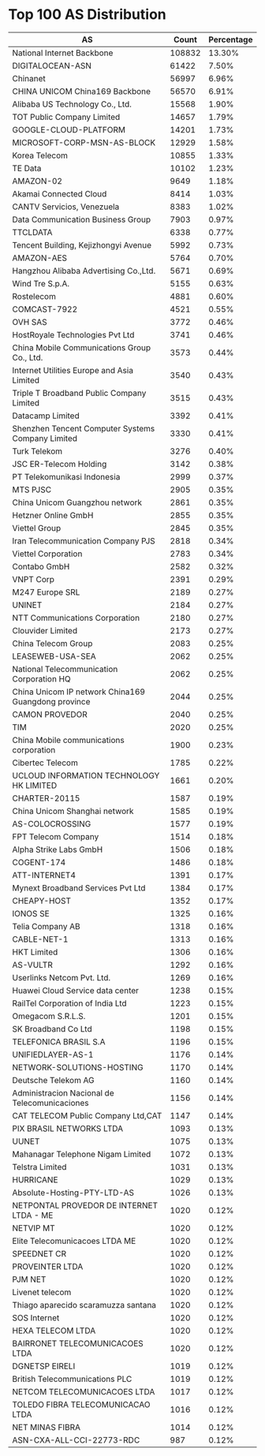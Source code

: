 # Top 100 AS Distribution
| AS | Count | Percentage |
|----|----|----|
| National Internet Backbone | 108832 | 13.30% |
| DIGITALOCEAN-ASN | 61422 | 7.50% |
| Chinanet | 56997 | 6.96% |
| CHINA UNICOM China169 Backbone | 56570 | 6.91% |
| Alibaba US Technology Co., Ltd. | 15568 | 1.90% |
| TOT Public Company Limited | 14657 | 1.79% |
| GOOGLE-CLOUD-PLATFORM | 14201 | 1.73% |
| MICROSOFT-CORP-MSN-AS-BLOCK | 12929 | 1.58% |
| Korea Telecom | 10855 | 1.33% |
| TE Data | 10102 | 1.23% |
| AMAZON-02 | 9649 | 1.18% |
| Akamai Connected Cloud | 8414 | 1.03% |
| CANTV Servicios, Venezuela | 8383 | 1.02% |
| Data Communication Business Group | 7903 | 0.97% |
| TTCLDATA | 6338 | 0.77% |
| Tencent Building, Kejizhongyi Avenue | 5992 | 0.73% |
| AMAZON-AES | 5764 | 0.70% |
| Hangzhou Alibaba Advertising Co.,Ltd. | 5671 | 0.69% |
| Wind Tre S.p.A. | 5155 | 0.63% |
| Rostelecom | 4881 | 0.60% |
| COMCAST-7922 | 4521 | 0.55% |
| OVH SAS | 3772 | 0.46% |
| HostRoyale Technologies Pvt Ltd | 3741 | 0.46% |
| China Mobile Communications Group Co., Ltd. | 3573 | 0.44% |
| Internet Utilities Europe and Asia Limited | 3540 | 0.43% |
| Triple T Broadband Public Company Limited | 3515 | 0.43% |
| Datacamp Limited | 3392 | 0.41% |
| Shenzhen Tencent Computer Systems Company Limited | 3330 | 0.41% |
| Turk Telekom | 3276 | 0.40% |
| JSC ER-Telecom Holding | 3142 | 0.38% |
| PT Telekomunikasi Indonesia | 2999 | 0.37% |
| MTS PJSC | 2905 | 0.35% |
| China Unicom Guangzhou network | 2861 | 0.35% |
| Hetzner Online GmbH | 2855 | 0.35% |
| Viettel Group | 2845 | 0.35% |
| Iran Telecommunication Company PJS | 2818 | 0.34% |
| Viettel Corporation | 2783 | 0.34% |
| Contabo GmbH | 2582 | 0.32% |
| VNPT Corp | 2391 | 0.29% |
| M247 Europe SRL | 2189 | 0.27% |
| UNINET | 2184 | 0.27% |
| NTT Communications Corporation | 2180 | 0.27% |
| Clouvider Limited | 2173 | 0.27% |
| China Telecom Group | 2083 | 0.25% |
| LEASEWEB-USA-SEA | 2062 | 0.25% |
| National Telecommunication Corporation HQ | 2062 | 0.25% |
| China Unicom IP network China169 Guangdong province | 2044 | 0.25% |
| CAMON PROVEDOR | 2040 | 0.25% |
| TIM | 2020 | 0.25% |
| China Mobile communications corporation | 1900 | 0.23% |
| Cibertec Telecom | 1785 | 0.22% |
| UCLOUD INFORMATION TECHNOLOGY HK LIMITED | 1661 | 0.20% |
| CHARTER-20115 | 1587 | 0.19% |
| China Unicom Shanghai network | 1585 | 0.19% |
| AS-COLOCROSSING | 1577 | 0.19% |
| FPT Telecom Company | 1514 | 0.18% |
| Alpha Strike Labs GmbH | 1506 | 0.18% |
| COGENT-174 | 1486 | 0.18% |
| ATT-INTERNET4 | 1391 | 0.17% |
| Mynext Broadband Services Pvt Ltd | 1384 | 0.17% |
| CHEAPY-HOST | 1352 | 0.17% |
| IONOS SE | 1325 | 0.16% |
| Telia Company AB | 1318 | 0.16% |
| CABLE-NET-1 | 1313 | 0.16% |
| HKT Limited | 1306 | 0.16% |
| AS-VULTR | 1292 | 0.16% |
| Userlinks Netcom Pvt. Ltd. | 1269 | 0.16% |
| Huawei Cloud Service data center | 1238 | 0.15% |
| RailTel Corporation of India Ltd | 1223 | 0.15% |
| Omegacom S.R.L.S. | 1201 | 0.15% |
| SK Broadband Co Ltd | 1198 | 0.15% |
| TELEFONICA BRASIL S.A | 1196 | 0.15% |
| UNIFIEDLAYER-AS-1 | 1176 | 0.14% |
| NETWORK-SOLUTIONS-HOSTING | 1170 | 0.14% |
| Deutsche Telekom AG | 1160 | 0.14% |
| Administracion Nacional de Telecomunicaciones | 1156 | 0.14% |
| CAT TELECOM Public Company Ltd,CAT | 1147 | 0.14% |
| PIX BRASIL NETWORKS LTDA | 1093 | 0.13% |
| UUNET | 1075 | 0.13% |
| Mahanagar Telephone Nigam Limited | 1072 | 0.13% |
| Telstra Limited | 1031 | 0.13% |
| HURRICANE | 1029 | 0.13% |
| Absolute-Hosting-PTY-LTD-AS | 1026 | 0.13% |
| NETPONTAL PROVEDOR DE INTERNET LTDA - ME | 1020 | 0.12% |
| NETVIP MT | 1020 | 0.12% |
| Elite Telecomunicacoes LTDA ME | 1020 | 0.12% |
| SPEEDNET CR | 1020 | 0.12% |
| PROVEINTER LTDA | 1020 | 0.12% |
| PJM NET | 1020 | 0.12% |
| Livenet telecom | 1020 | 0.12% |
| Thiago aparecido scaramuzza santana | 1020 | 0.12% |
| SOS Internet | 1020 | 0.12% |
| HEXA TELECOM LTDA | 1020 | 0.12% |
| BAIRRONET TELECOMUNICACOES LTDA | 1020 | 0.12% |
| DGNETSP EIRELI | 1019 | 0.12% |
| British Telecommunications PLC | 1019 | 0.12% |
| NETCOM TELECOMUNICACOES LTDA | 1017 | 0.12% |
| TOLEDO FIBRA TELECOMUNICACAO LTDA | 1016 | 0.12% |
| NET MINAS FIBRA | 1014 | 0.12% |
| ASN-CXA-ALL-CCI-22773-RDC | 987 | 0.12% |
